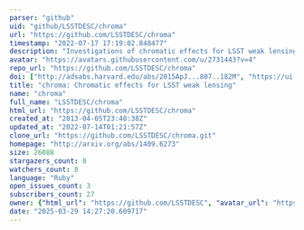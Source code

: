 ```yaml
---
parser: "github"
uid: "github/LSSTDESC/chroma"
url: "https://github.com/LSSTDESC/chroma"
timestamp: "2022-07-17 17:19:02.848477"
description: "Investigations of chromatic effects for LSST weak lensing, as documented here: https://LSSTDESC.github.io/chroma/ and here:"
avatar: "https://avatars.githubusercontent.com/u/2731443?v=4"
repo_url: "https://github.com/LSSTDESC/chroma"
doi: ["http://adsabs.harvard.edu/abs/2015ApJ...807..182M", "https://ui.adsabs.harvard.edu/abs/2018ascl.soft04007M/abstract"]
title: "chroma: Chromatic effects for LSST weak lensing"
name: "chroma"
full_name: "LSSTDESC/chroma"
html_url: "https://github.com/LSSTDESC/chroma"
created_at: "2013-04-05T23:48:38Z"
updated_at: "2022-07-14T01:21:57Z"
clone_url: "https://github.com/LSSTDESC/chroma.git"
homepage: "http://arxiv.org/abs/1409.6273"
size: 26088
stargazers_count: 8
watchers_count: 8
language: "Ruby"
open_issues_count: 3
subscribers_count: 27
owner: {"html_url": "https://github.com/LSSTDESC", "avatar_url": "https://avatars.githubusercontent.com/u/2731443?v=4", "login": "LSSTDESC", "type": "Organization"}
date: "2025-03-29 14:27:20.609717"
---
```

